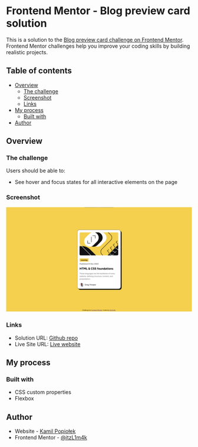 # Frontend Mentor - Blog preview card solution

This is a solution to the [Blog preview card challenge on Frontend Mentor](https://www.frontendmentor.io/challenges/blog-preview-card-ckPaj01IcS). Frontend Mentor challenges help you improve your coding skills by building realistic projects.

## Table of contents

- [Overview](#overview)
  - [The challenge](#the-challenge)
  - [Screenshot](#screenshot)
  - [Links](#links)
- [My process](#my-process)
  - [Built with](#built-with)
- [Author](#author)

## Overview

### The challenge

Users should be able to:

- See hover and focus states for all interactive elements on the page

### Screenshot

![](./images/preview.png)

### Links

- Solution URL: [Github repo](https://github.com/itzL1m4k/blog-preview-card-main)
- Live Site URL: [Live website](https://blog-preview-card-itzl1m4k.vercel.app/)

## My process

### Built with

- CSS custom properties
- Flexbox

## Author

- Website - [Kamil Popiołek](https://github.com/itzL1m4k)
- Frontend Mentor - [@itzL1m4k](https://www.frontendmentor.io/profile/itzL1m4k)
